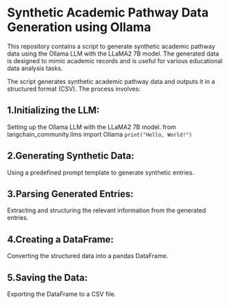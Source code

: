 # Synthetic Academic Pathway Data Generation using Ollama
This repository contains a script to generate synthetic academic pathway data using the Ollama LLM with the LLaMA2 7B model. The generated data is designed to mimic academic records and is useful for various educational data analysis tasks.

The script generates synthetic academic pathway data and outputs it in a structured format (CSV). The process involves:

## 1.Initializing the LLM:
Setting up the Ollama LLM with the LLaMA2 7B model. from langchain_community.llms import Ollama
`print("Hello, World!")`

## 2.Generating Synthetic Data:
Using a predefined prompt template to generate synthetic entries.

## 3.Parsing Generated Entries:
Extracting and structuring the relevant information from the generated entries.

## 4.Creating a DataFrame:
Converting the structured data into a pandas DataFrame.

## 5.Saving the Data:
Exporting the DataFrame to a CSV file.
